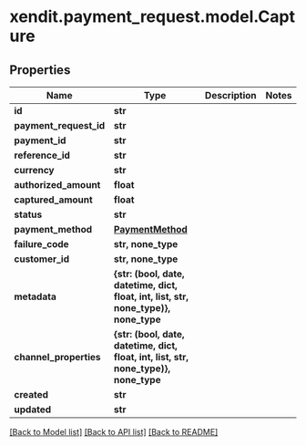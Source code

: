 # xendit.payment_request.model.Capture


## Properties
| Name | Type | Description | Notes |
| ------------ | ------------- | ------------- | ------------- |
| **id** | **str** |  |  |
| **payment_request_id** | **str** |  |  |
| **payment_id** | **str** |  |  |
| **reference_id** | **str** |  |  |
| **currency** | **str** |  |  |
| **authorized_amount** | **float** |  |  |
| **captured_amount** | **float** |  |  |
| **status** | **str** |  |  |
| **payment_method** | [**PaymentMethod**](PaymentMethod.md) |  |  |
| **failure_code** | **str, none_type** |  |  |
| **customer_id** | **str, none_type** |  |  |
| **metadata** | **{str: (bool, date, datetime, dict, float, int, list, str, none_type)}, none_type** |  |  |
| **channel_properties** | **{str: (bool, date, datetime, dict, float, int, list, str, none_type)}, none_type** |  |  |
| **created** | **str** |  |  |
| **updated** | **str** |  |  |


[[Back to Model list]](../README.md#documentation-for-models) [[Back to API list]](../README.md#documentation-for-api-endpoints) [[Back to README]](../README.md)


